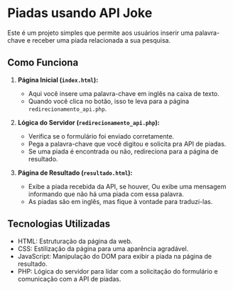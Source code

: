 # Piadas usando API Joke

Este é um projeto simples que permite aos usuários inserir uma palavra-chave e receber uma piada relacionada a sua pesquisa.

## Como Funciona

1. **Página Inicial (`index.html`):**
   - Aqui você insere uma palavra-chave em inglês na caixa de texto.
   - Quando você clica no botão, isso te leva para a página `redirecionamento_api.php`.

2. **Lógica do Servidor (`redirecionamento_api.php`):**
   - Verifica se o formulário foi enviado corretamente.
   - Pega a palavra-chave que você digitou e solicita pra API de piadas.
   - Se uma piada é encontrada ou não, redireciona para a página de resultado.

3. **Página de Resultado (`resultado.html`):**
   - Exibe a piada recebida da API, se houver, Ou exibe uma mensagem informando que não há uma piada com essa palavra.
   - As piadas são em inglês, mas fique à vontade para traduzi-las.

## Tecnologias Utilizadas

- HTML: Estruturação da página da web.
- CSS: Estilização da página para uma aparência agradável.
- JavaScript: Manipulação do DOM para exibir a piada na página de resultado.
- PHP: Lógica do servidor para lidar com a solicitação do formulário e comunicação com a API de piadas.

